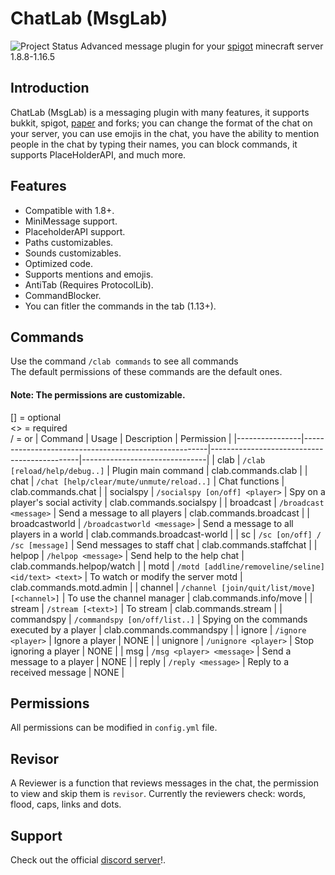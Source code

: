 # ChatLab (MsgLab)
![Project Status](https://img.shields.io/github/workflow/status/BryanGamingDV/ChatLab/Maven%20Build/main)
Advanced message plugin for your [spigot](http://spigotmc.org/) minecraft server 1.8.8-1.16.5

## Introduction
ChatLab (MsgLab) is a messaging plugin with many features, it supports bukkit, spigot, [paper](https://papermc.io/downloads) and forks; you can change the format of the chat on your server, you can use emojis in the chat, you have the ability to mention people in the chat by typing their names, you can block commands, it supports PlaceHolderAPI, and much more.
## Features
- Compatible with 1.8+. <br>
- MiniMessage support. <br>
- PlaceholderAPI support. <br>
- Paths customizables. <br>
- Sounds customizables. <br>
- Optimized code. <br>
- Supports mentions and emojis. <br>
- AntiTab (Requires ProtocolLib). <br>
- CommandBlocker. <br>
- You can fitler the commands in the tab (1.13+).
## Commands
Use the command `/clab commands` to see all commands <br>
The default permissions of these commands are the default ones. <br>
#### Note:  The permissions are customizable.
[] = optional <br>
<> = required <br>
/ = or
|    Command     |                          Usage                       |                  Description                |           Permission          |
|----------------|------------------------------------------------------|---------------------------------------------|-------------------------------|
| clab   	       | `/clab [reload/help/debug..]`                        | Plugin main command                         | clab.commands.clab	          |
| chat   	       | `/chat [help/clear/mute/unmute/reload..]`            | Chat functions                              | clab.commands.chat	          |
| socialspy      | `/socialspy [on/off] <player>`                       | Spy on a player's social activity           | clab.commands.socialspy	      |
| broadcast      | `/broadcast <message>`                               | Send a message to all players               | clab.commands.broadcast       |
| broadcastworld | `/broadcastworld <message>`                           | Send a message to all players in a world    | clab.commands.broadcast-world |
| sc             | `/sc [on/off] / /sc [message]`                       | Send messages to staff chat                 | clab.commands.staffchat       |
| helpop         | `/helpop <message>`                                  | Send help to the help chat                  | clab.commands.helpop/watch    |
| motd           | `/motd [addline/removeline/seline] <id/text> <text>` | To watch or modify the server motd          | clab.commands.motd.admin      |
| channel        | `/channel [join/quit/list/move] [<channel>]`         | To use the channel manager                  | clab.commands.info/move       |
| stream         | `/stream [<text>]`                                   | To stream                                   | clab.commands.stream          |
| commandspy     | `/commandspy [on/off/list..]`                        | Spying on the commands executed by a player | clab.commands.commandspy      |
| ignore         | `/ignore <player>`                                   | Ignore a player                             | NONE                          |
| unignore       | `/unignore <player>`                                 | Stop ignoring a player                      | NONE                          |
| msg   	       | `/msg <player> <message>`                            | Send a message to a player                  | NONE	                        |
| reply   	     | `/reply <message>`                                   | Reply to a received message                 | NONE                          |
## Permissions
All permissions can be modified in `config.yml` file.
## Revisor
A Reviewer is a function that reviews messages in the chat, the permission to view and skip them is `revisor`. Currently the reviewers check: words, flood, caps, links and dots.
## Support
Check out the official [discord server](https://discord.gg/wpSh4Bf4Es)!.
